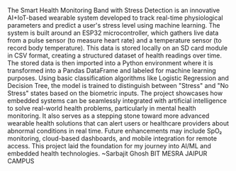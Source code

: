 The Smart Health Monitoring Band with Stress Detection is an innovative AI+IoT-based wearable system developed to track real-time physiological parameters and predict a user's stress level using machine learning. The system is built around an ESP32 microcontroller, which gathers live data from a pulse sensor (to measure heart rate) and a temperature sensor (to record body temperature). This data is stored locally on an SD card module in CSV format, creating a structured dataset of health readings over time. The stored data is then imported into a Python environment where it is transformed into a Pandas DataFrame and labeled for machine learning purposes. Using basic classification algorithms like Logistic Regression and Decision Tree, the model is trained to distinguish between "Stress" and "No Stress" states based on the biometric inputs. The project showcases how embedded systems can be seamlessly integrated with artificial intelligence to solve real-world health problems, particularly in mental health monitoring. It also serves as a stepping stone toward more advanced wearable health solutions that can alert users or healthcare providers about abnormal conditions in real time. Future enhancements may include SpO₂ monitoring, cloud-based dashboards, and mobile integration for remote access. This project laid the foundation for my journey into AI/ML and embedded health technologies.
~Sarbajit Ghosh
BIT MESRA JAIPUR CAMPUS
